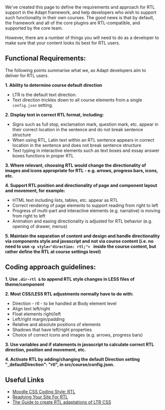 We've created this page to define the requirements and approach for RTL support in the Adapt framework, and help developers who wish to support such functionality in their own courses. The good news is that by default, the framework and all of the core plugins are RTL-compatible, and supported by the core team.

However, there are a number of things you will need to do as a developer to make sure that your content looks its best for RTL users.

## Functional Requirements:

The following points summarise what we, as Adapt developers aim to deliver for RTL users.

**1. Ability to determine course default direction**
* LTR is the default text direction.
* Text direction trickles down to all course elements from a single `config.json` setting.

**2. Display text in correct RTL format, including:**
* Signs such as full stop, exclamation mark, question mark, etc. appear in their correct location in the sentence and do not break sentence structure
* When using RTL, Latin text within an RTL sentence appears in correct location in the sentence and does not break sentence structure
* Text typing in interactive elements such as text boxes and essay answer boxes functions in proper RTL 

**3. Where relevant, choosing RTL would change the directionality of images and icons appropriate for RTL - e.g. arrows, progress bars, icons, etc.**

**4. Support RTL position and directionality of page and component layout and movement, for example:**
* HTML text including lists, tables, etc. appear as RTL
* Correct rendering of page elements to support reading from right to left
* Progress of multi-part and interactive elements (e.g. narrative) is moving from right to left
* Animation and easing directionality is adjusted for RTL behavior (e.g. opening of drawer, menus)

**5. Maintain the separation of content and design and handle directionality via components style and javascript and not via course content (i.e. no need to use 
`<p style="direction: rtl;"> `
inside the course content, but rather define the RTL at course settings level)**

## Coding approach guidelines:
**1. Use `.dir-rtl &` to append RTL style changes in LESS files of theme/component**

**2. Most CSS/LESS RTL adjustments normally have to do with:**
* Direction - rtl - to be handled at Body element level
* Align text left/right
* Float elements right/left
* Left/right margin/padding
* Relative and absolute positions of elements
* Shadows that have left/right properties
* Choice of correct icons and images (e.g. arrows, progress bars)

**3. Use variables and if statements in javascript to calculate correct RTL direction, position and movement, etc.**

**4. Activate RTL by adding/changing the default Direction setting "_defaultDirection": "rtl", in src/course/config.json.**

## Useful Links
- [Moodle CSS Coding Style: RTL](https://docs.moodle.org/dev/CSS_coding_style#Right-to-left)
- [Readying Your Site For RTL](http://tech.pro/tutorial/1738/readying-your-site-for-rtl)
- [The Guide to create RTL adaptations of LTR CSS](http://www.numediaweb.com/guide-create-rtl-adaptations-css/927)
